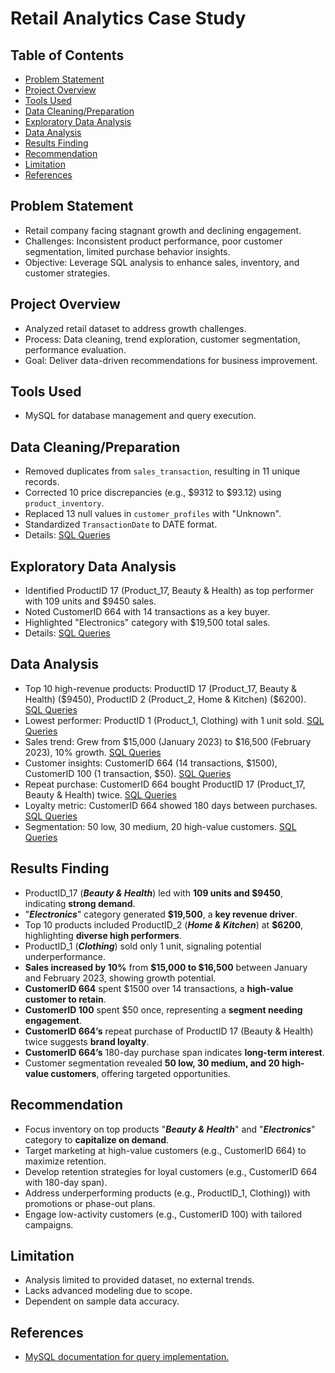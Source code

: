 # Retail Analytics Case Study

## Table of Contents
- [Problem Statement](#problem-statement)
- [Project Overview](#project-overview)
- [Tools Used](#tools-used)
- [Data Cleaning/Preparation](#data-cleaningpreparation)
- [Exploratory Data Analysis](#exploratory-data-analysis)
- [Data Analysis](#data-analysis)
- [Results Finding](#results-finding)
- [Recommendation](#recommendation)
- [Limitation](#limitation)
- [References](#references)

## Problem Statement
- Retail company facing stagnant growth and declining engagement.
- Challenges: Inconsistent product performance, poor customer segmentation, limited purchase behavior insights.
- Objective: Leverage SQL analysis to enhance sales, inventory, and customer strategies.

## Project Overview
- Analyzed retail dataset to address growth challenges.
- Process: Data cleaning, trend exploration, customer segmentation, performance evaluation.
- Goal: Deliver data-driven recommendations for business improvement.

## Tools Used
- MySQL for database management and query execution.

## Data Cleaning/Preparation
- Removed duplicates from `sales_transaction`, resulting in 11 unique records.
- Corrected 10 price discrepancies (e.g., $9312 to $93.12) using `product_inventory`.
- Replaced 13 null values in `customer_profiles` with "Unknown".
- Standardized `TransactionDate` to DATE format.
- Details: [SQL Queries](https://github.com/Richa991/Retail_Analysis_SQL/blob/main/Rertail_Analytics_CaseStudy.sql#L12-L67)

## Exploratory Data Analysis
- Identified ProductID 17 (Product_17, Beauty & Health) as top performer with 109 units and $9450 sales.
- Noted CustomerID 664 with 14 transactions as a key buyer.
- Highlighted "Electronics" category with $19,500 total sales.
- Details: [SQL Queries](https://github.com/Richa991/Retail_Analysis_SQL/blob/main/Rertail_Analytics_CaseStudy.sql#L69-L96)

## Data Analysis
- Top 10 high-revenue products: ProductID 17 (Product_17, Beauty & Health) ($9450), ProductID 2 (Product_2, Home & Kitchen) ($6200). [SQL Queries](https://github.com/Richa991/Retail_Analysis_SQL/blob/main/Rertail_Analytics_CaseStudy.sql#L98-L106)
- Lowest performer: ProductID 1 (Product_1, Clothing) with 1 unit sold. [SQL Queries](https://github.com/Richa991/Retail_Analysis_SQL/blob/main/Rertail_Analytics_CaseStudy.sql#L108-L117)
- Sales trend: Grew from $15,000 (January 2023) to $16,500 (February 2023), 10% growth. [SQL Queries](https://github.com/Richa991/Retail_Analysis_SQL/blob/main/Rertail_Analytics_CaseStudy.sql#L119-L142)
- Customer insights: CustomerID 664 (14 transactions, $1500), CustomerID 100 (1 transaction, $50). [SQL Queries](https://github.com/Richa991/Retail_Analysis_SQL/blob/main/Rertail_Analytics_CaseStudy.sql#L144-L166)
- Repeat purchase: CustomerID 664 bought ProductID 17 (Product_17, Beauty & Health) twice. [SQL Queries](https://github.com/Richa991/Retail_Analysis_SQL/blob/main/Rertail_Analytics_CaseStudy.sql#L169-L176)
- Loyalty metric: CustomerID 664 showed 180 days between purchases. [SQL Queries](https://github.com/Richa991/Retail_Analysis_SQL/blob/main/Rertail_Analytics_CaseStudy.sql#L178-L188)
- Segmentation: 50 low, 30 medium, 20 high-value customers. [SQL Queries](https://github.com/Richa991/Retail_Analysis_SQL/blob/main/Rertail_Analytics_CaseStudy.sql#L190-L206)

## Results Finding
- ProductID_17 (**_Beauty & Health_**) led with **109 units and $9450**, indicating **strong demand**.
- "**_Electronics_**" category generated **$19,500**, a **key revenue driver**.
- Top 10 products included ProductID_2 (**_Home & Kitchen_**) at **$6200**, highlighting **diverse high performers**.
- ProductID_1 (**_Clothing_**) sold only 1 unit, signaling potential underperformance.
- **Sales increased by 10%** from **$15,000 to $16,500** between January and February 2023, showing growth potential.
- **CustomerID 664** spent $1500 over 14 transactions, a **high-value customer to retain**.
- **CustomerID 100** spent $50 once, representing a **segment needing engagement**.
- **CustomerID 664’s** repeat purchase of ProductID 17 (Beauty & Health) twice suggests **brand loyalty**.
- **CustomerID 664’s** 180-day purchase span indicates **long-term interest**.
- Customer segmentation revealed **50 low, 30 medium, and 20 high-value customers**, offering targeted opportunities.

## Recommendation
- Focus inventory on top products "**_Beauty & Health_**" and "**_Electronics_**" category to **capitalize on demand**.
- Target marketing at high-value customers (e.g., CustomerID 664) to maximize retention.
- Develop retention strategies for loyal customers (e.g., CustomerID 664 with 180-day span).
- Address underperforming products (e.g., ProductID_1, Clothing)) with promotions or phase-out plans.
- Engage low-activity customers (e.g., CustomerID 100) with tailored campaigns.

## Limitation
- Analysis limited to provided dataset, no external trends.
- Lacks advanced modeling due to scope.
- Dependent on sample data accuracy.

## References
- [MySQL documentation for query implementation.](https://github.com/Richa991/Retail_Analysis_SQL/blob/main/Rertail_Analytics_CaseStudy.sql)
